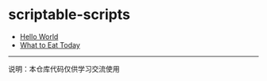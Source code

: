 # scriptable-scripts

+ [Hello World](./hello-world)
+ [What to Eat Today](./what-to-eat-today)

---

说明：本仓库代码仅供学习交流使用
